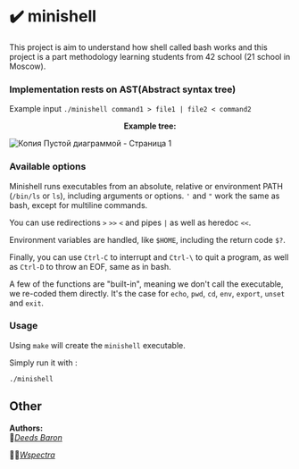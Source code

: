 # :heavy_check_mark: minishell
This project is aim to understand how shell called bash works and this project is a part methodology learning students from 42 school (21 school in Moscow).  

### Implementation rests on AST(Abstract syntax tree)
Example input ``./minishell command1 > file1 | file2 < command2``
<div align="center">
  <b>Example tree:</b>
</div> 

![Копия Пустой диаграммой - Страница 1](https://user-images.githubusercontent.com/80648065/155548224-6ba9947f-73fb-478e-bcf7-b73fc3878bb8.png)

### Available options

Minishell runs executables from an absolute, relative or environment PATH (``/bin/ls`` or ``ls``), including arguments or options. ``'`` and ``"`` work the same as bash, except for multiline commands.

You can use redirections ``>`` ``>>`` ``<`` and pipes ``|`` as well as heredoc ``<<``.

Environment variables are handled, like ``$HOME``, including the return code ``$?``.

Finally, you can use ``Ctrl-C`` to interrupt and ``Ctrl-\`` to quit a program, as well as ``Ctrl-D`` to throw an EOF, same as in bash.

A few of the functions are "built-in", meaning we don't call the executable, we re-coded them directly. It's the case for ``echo``, ``pwd``, ``cd``, ``env``, ``export``, ``unset`` and ``exit``.

### Usage

Using ``make`` will create the ``minishell`` executable.

Simply run it with :

```
./minishell
```
## Other
**Authors:**  
:vampire:*[Deeds Baron](https://github.com/DeedsBaron)*

:vampire_woman:*[Wspectra](https://github.com/wspectra)*
